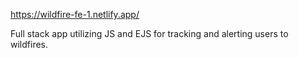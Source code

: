 https://wildfire-fe-1.netlify.app/

Full stack app utilizing JS and EJS for tracking and alerting users to wildfires.
